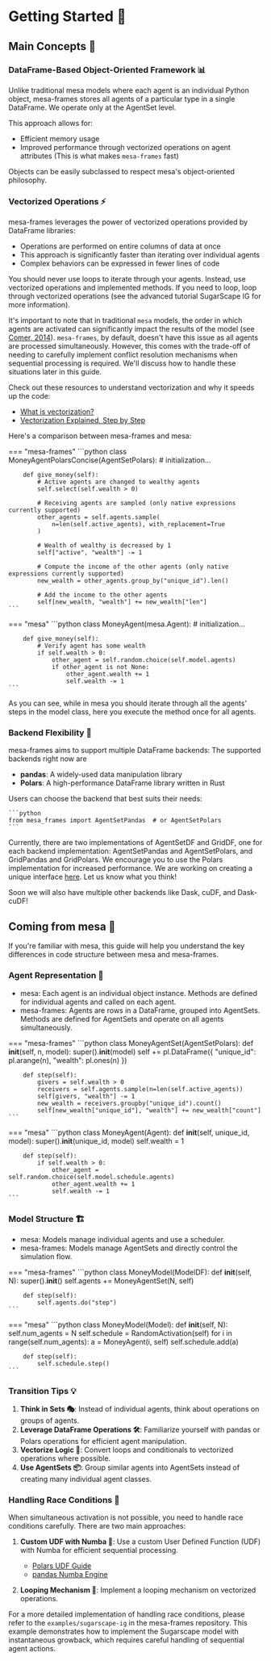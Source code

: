 # Getting Started 🚀

## Main Concepts 🧠

### DataFrame-Based Object-Oriented Framework 📊

Unlike traditional mesa models where each agent is an individual Python object, mesa-frames stores all agents of a particular type in a single DataFrame. We operate only at the AgentSet level.

This approach allows for:

- Efficient memory usage
- Improved performance through vectorized operations on agent attributes (This is what makes `mesa-frames` fast)

Objects can be easily subclassed to respect mesa's object-oriented philosophy.

### Vectorized Operations ⚡

mesa-frames leverages the power of vectorized operations provided by DataFrame libraries:

- Operations are performed on entire columns of data at once
- This approach is significantly faster than iterating over individual agents
- Complex behaviors can be expressed in fewer lines of code

You should never use loops to iterate through your agents. Instead, use vectorized operations and implemented methods. If you need to loop, loop through vectorized operations (see the advanced tutorial SugarScape IG for more information).

It's important to note that in traditional `mesa` models, the order in which agents are activated can significantly impact the results of the model (see [Comer, 2014](http://mars.gmu.edu/bitstream/handle/1920/9070/Comer_gmu_0883E_10539.pdf)). `mesa-frames`, by default, doesn't have this issue as all agents are processed simultaneously. However, this comes with the trade-off of needing to carefully implement conflict resolution mechanisms when sequential processing is required. We'll discuss how to handle these situations later in this guide.

Check out these resources to understand vectorization and why it speeds up the code:

- [What is vectorization?](https://stackoverflow.com/a/1422181)
- [Vectorization Explained, Step by Step](https://machinelearningcompass.com/machine_learning_math/vectorization/)

Here's a comparison between mesa-frames and mesa:

=== "mesa-frames"
    ```python
    class MoneyAgentPolarsConcise(AgentSetPolars):
        # initialization...

        def give_money(self):
            # Active agents are changed to wealthy agents
            self.select(self.wealth > 0)

            # Receiving agents are sampled (only native expressions currently supported)
            other_agents = self.agents.sample(
                n=len(self.active_agents), with_replacement=True
            )

            # Wealth of wealthy is decreased by 1
            self["active", "wealth"] -= 1

            # Compute the income of the other agents (only native expressions currently supported)
            new_wealth = other_agents.group_by("unique_id").len()

            # Add the income to the other agents
            self[new_wealth, "wealth"] += new_wealth["len"]
    ```

=== "mesa"
    ```python
    class MoneyAgent(mesa.Agent):
        # initialization...

        def give_money(self):
            # Verify agent has some wealth
            if self.wealth > 0:
                other_agent = self.random.choice(self.model.agents)
                if other_agent is not None:
                    other_agent.wealth += 1
                    self.wealth -= 1
    ```

As you can see, while in mesa you should iterate through all the agents' steps in the model class, here you execute the method once for all agents.

### Backend Flexibility 🔄

mesa-frames aims to support multiple DataFrame backends:
The supported backends right now are

- **pandas**: A widely-used data manipulation library
- **Polars**: A high-performance DataFrame library written in Rust

Users can choose the backend that best suits their needs:

    ```python
    from mesa_frames import AgentSetPandas  # or AgentSetPolars
    ```

Currently, there are two implementations of AgentSetDF and GridDF, one for each backend implementation: AgentSetPandas and AgentSetPolars, and GridPandas and GridPolars.
We encourage you to use the Polars implementation for increased performance. We are working on creating a unique interface [here](https://github.com/projectmesa/mesa-frames/discussions/12). Let us know what you think!

Soon we will also have multiple other backends like Dask, cuDF, and Dask-cuDF!

## Coming from mesa 🔀

If you're familiar with mesa, this guide will help you understand the key differences in code structure between mesa and mesa-frames.

### Agent Representation 👥

- mesa: Each agent is an individual object instance. Methods are defined for individual agents and called on each agent.
- mesa-frames: Agents are rows in a DataFrame, grouped into AgentSets. Methods are defined for AgentSets and operate on all agents simultaneously.

=== "mesa-frames"
    ```python
    class MoneyAgentSet(AgentSetPolars):
        def **init**(self, n, model):
            super().**init**(model)
            self += pl.DataFrame({
                "unique_id": pl.arange(n),
                "wealth": pl.ones(n)
            })

        def step(self):
            givers = self.wealth > 0
            receivers = self.agents.sample(n=len(self.active_agents))
            self[givers, "wealth"] -= 1
            new_wealth = receivers.groupby("unique_id").count()
            self[new_wealth["unique_id"], "wealth"] += new_wealth["count"]
    ```

=== "mesa"
    ```python
    class MoneyAgent(Agent):
        def **init**(self, unique_id, model):
            super().**init**(unique_id, model)
            self.wealth = 1

        def step(self):
            if self.wealth > 0:
                other_agent = self.random.choice(self.model.schedule.agents)
                other_agent.wealth += 1
                self.wealth -= 1
    ```

### Model Structure 🏗️

- mesa: Models manage individual agents and use a scheduler.
- mesa-frames: Models manage AgentSets and directly control the simulation flow.

=== "mesa-frames"
    ```python
    class MoneyModel(ModelDF):
        def **init**(self, N):
            super().**init**()
            self.agents += MoneyAgentSet(N, self)

        def step(self):
            self.agents.do("step")
    ```

=== "mesa"
    ```python
    class MoneyModel(Model):
        def **init**(self, N):
            self.num_agents = N
            self.schedule = RandomActivation(self)
            for i in range(self.num_agents):
                a = MoneyAgent(i, self)
                self.schedule.add(a)

        def step(self):
            self.schedule.step()
    ```

### Transition Tips 💡

1. **Think in Sets 🎭**: Instead of individual agents, think about operations on groups of agents.
2. **Leverage DataFrame Operations 🛠️**: Familiarize yourself with pandas or Polars operations for efficient agent manipulation.
3. **Vectorize Logic 🚅**: Convert loops and conditionals to vectorized operations where possible.
4. **Use AgentSets 📦**: Group similar agents into AgentSets instead of creating many individual agent classes.

### Handling Race Conditions 🏁

When simultaneous activation is not possible, you need to handle race conditions carefully. There are two main approaches:

1. **Custom UDF with Numba 🔧**: Use a custom User Defined Function (UDF) with Numba for efficient sequential processing.

   - [Polars UDF Guide](https://docs.pola.rs/user-guide/expressions/user-defined-functions/)
   - [pandas Numba Engine](https://pandas.pydata.org/pandas-docs/stable/user_guide/window.html#numba-engine)

2. **Looping Mechanism 🔁**: Implement a looping mechanism on vectorized operations.

For a more detailed implementation of handling race conditions, please refer to the `examples/sugarscape-ig` in the mesa-frames repository. This example demonstrates how to implement the Sugarscape model with instantaneous growback, which requires careful handling of sequential agent actions.
